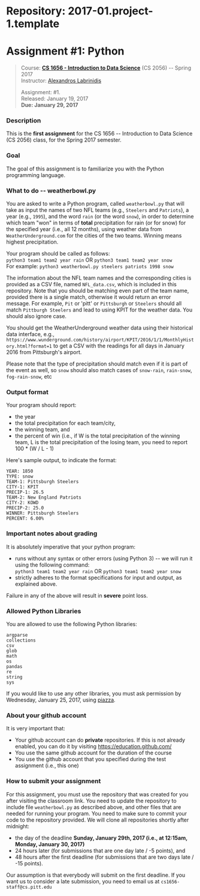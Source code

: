 # Repository: 2017-01.project-1.template
# Assignment #1: Python 

> Course: **[CS 1656 - Introduction to Data Science](http://cs1656.org)** (CS 2056) -- Spring 2017    
> Instructor: [Alexandros Labrinidis](http://labrinidis.cs.pitt.edu)  
> 
> Assignment: #1.  
> Released: January 19, 2017  
> **Due:      January 29, 2017**

### Description
This is the **first assignment** for the CS 1656 -- Introduction to Data Science (CS 2056) class, for the Spring 2017 semester.

### Goal
The goal of this assignment is to familiarize you with the Python programming language.

### What to do -- weatherbowl.py
You are asked to write a Python program, called `weatherbowl.py` that will take as input the names of two NFL teams (e.g., `Steelers` and `Patriots`), a year (e.g., `1995`), and the word `rain` (or the word `snow`), in order to determine which team "won" in terms of **total** precipitation for rain (or for snow) for the specified year (i.e., all 12 months), using weather data from `WeatherUnderground.com` for the  cities of the two teams. Winning means highest precipitation.  

Your program should be called as follows:  
`python3 team1 team2 year rain` OR `python3 team1 team2 year snow`   
For example: `python3 weatherbowl.py steelers patriots 1998 snow`

The information about the NFL team names and the corresponding cities is provided as a CSV file, named `NFL_data.csv`, which is included in this repository. Note that you should be matching even part of the team name, provided there is a single match, otherwise it would return an error message. For example, `Pit` or 'pitt' or `Pittsburgh` or `Steelers` should all match `Pittburgh Steelers` and lead to using KPIT for the weather data. You should also ignore case.

You should get the WeatherUnderground weather data using their historical data interface, e.g., 
`https://www.wunderground.com/history/airport/KPIT/2016/1/1/MonthlyHistory.html?format=1`
to get a CSV with the readings for all days in January 2016 from Pittsburgh's airport.

Please note that the type of precipitation should match even if it is part of the event as well, so `snow` should also match cases of `snow-rain`, `rain-snow`, `fog-rain-snow`, etc

### Output format
Your program should report:  
* the year 
* the total precipitation for each team/city,  
* the winning team, and  
* the percent of win (i.e., if W is the total precipitation of the winning team, L is the total precipitation of the losing team, you need to report 100 * (W / L - 1)     
 
Here's sample output, to indicate the format:
```
YEAR: 1850
TYPE: snow 
TEAM-1: Pittsburgh Steelers 
CITY-1: KPIT 
PRECIP-1: 26.5
TEAM-2: New England Patriots 
CITY-2: KOWD
PRECIP-2: 25.0
WINNER: Pittsburgh Steelers 
PERCENT: 6.00%
``` 
 
### Important notes about grading
It is absolutely imperative that your python program:  
* runs without any syntax or other errors (using Python 3) -- we will run it using the following command:  
`python3 team1 team2 year rain` OR `python3 team1 team2 year snow`  
* strictly adheres to the format specifications for input and output, as explained above.     

Failure in any of the above will result in **severe** point loss. 


### Allowed Python Libraries
You are allowed to use the following Python libraries:
```
argparse
collections
csv
glob
math 
os
pandas
re
string
sys
```
If you would like to use any other libraries, you must ask permission by Wednesday, January 25, 2017, using [piazza](http://piazza.cs1656.org).


### About your github account
It is very important that:  
* Your github account can do **private** repositories. If this is not already enabled, you can do it by visiting <https://education.github.com/>  
* You use the same github account for the duration of the course  
* You use the github account that you specified during the test assignment (i.e., this one)  

### How to submit your assignment
For this assignment, you must use the repository that was created for you after visiting the classroom link. You need to update the repository to include file `weatherbowl.py` as described above, and other files that are needed for running your program. You need to make sure to commit your code to the repository provided. We will clone all repositories shortly after midnight:  
* the day of the deadline **Sunday, January 29th, 2017 (i.e., at 12:15am, Monday, January 30, 2017)**  
* 24 hours later (for submissions that are one day late / -5 points), and  
* 48 hours after the first deadline (for submissions that are two days late / -15 points). 

Our assumption is that everybody will submit on the first deadline. If you want us to consider a late submission, you need to email us at `cs1656-staff@cs.pitt.edu`
